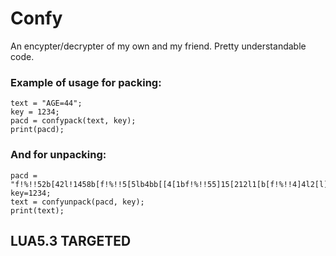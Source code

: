 # Confy
An encypter/decrypter of my own and my friend. Pretty understandable code.


### Example of usage for packing:
```
text = "AGE=44";
key = 1234;
pacd = confypack(text, key);
print(pacd);
```

### And for unpacking:

```
pacd = "f!%!!52b[42l!1458b[f!%!!5[5lb4bb[[4[1bf!%!!55]15[212l1[b[f!%!!4]4l2[l]!5]]b8f!%!!421l]l8411bb]4f!%!!421l]l8411bb]4f";
key=1234;
text = confyunpack(pacd, key);
print(text);
```

## LUA5.3 TARGETED
